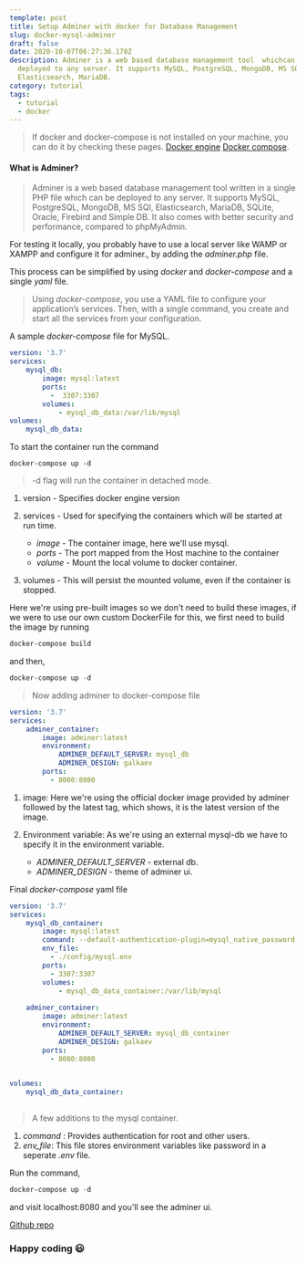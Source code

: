 ```yaml
---
template: post
title: Setup Adminer with docker for Database Management
slug: docker-mysql-adminer
draft: false
date: 2020-10-07T06:27:36.178Z
description: Adminer is a web based database management tool  whichcan be
  deployed to any server. It supports MySQL, PostgreSQL, MongoDB, MS SQl,
  Elasticsearch, MariaDB.
category: tutorial
tags:
  - tutorial
  - docker
---
```

> If docker and docker-compose is not installed on your machine, you can do it by checking these pages.
> [Docker engine](https://docs.docker.com/engine/install/)
> [Docker compose](https://docs.docker.com/compose/install/#install-compose).

#### What is Adminer?

> Adminer is a web based database management tool written in a single PHP file which can be deployed to any server. It supports MySQL, PostgreSQL, MongoDB, MS SQl, Elasticsearch, MariaDB, SQLite, Oracle, Firebird and Simple DB. It also comes with better security and performance, compared to phpMyAdmin.

For testing it locally, you probably have to use a local server like WAMP or XAMPP and configure it for adminer., by adding the *adminer.php* file.

This process can be simplified by using *docker* and *docker-compose* and a single *yaml* file.

> Using *docker-compose*, you use a YAML file to configure your application’s services. Then, with a single command, you create and start all the services from your configuration.

A sample *docker-compose* file for MySQL.

```yaml
version: '3.7'
services:
    mysql_db:
        image: mysql:latest
        ports: 
          -  3307:3307
        volumes:
            - mysql_db_data:/var/lib/mysql
volumes:
    mysql_db_data: 
```

To start the container run the command

```
docker-compose up -d
```

> \-d flag will run the container in detached mode.

1. version - Specifies docker engine version
2. services - Used for specifying the containers which will be started at run time.

   * *image* - The container image, here we'll use mysql.
   * *ports* - The port mapped from the Host machine to the container
   * *volume* - Mount the local volume to docker container.
3. volumes - This will persist the mounted volume, even if the container is stopped.

Here we're using pre-built images so we don't need to build these images, if we were to use our own custom DockerFile for this, we first need to build the image by running

```powershell
docker-compose build
```

and then,

```powershell
docker-compose up -d
```

> Now adding adminer to docker-compose file

```yaml
version: '3.7'
services:
    adminer_container:
        image: adminer:latest
        environment: 
            ADMINER_DEFAULT_SERVER: mysql_db
            ADMINER_DESIGN: galkaev
        ports: 
          - 8080:8080
```

1. image: Here we're using the official docker image provided by adminer followed by the latest tag, which shows, it is the latest version of the image.
2. Environment variable: As we're using an external mysql-db we have to specify it in the environment variable.

   * *ADMINER_DEFAULT_SERVER*  - external db.
   * *ADMINER_DESIGN*  - theme of adminer ui.

Final *docker-compose* yaml file

```yaml
version: '3.7'
services: 
    mysql_db_container:
        image: mysql:latest
        command: --default-authentication-plugin=mysql_native_password
        env_file:
          - ./config/mysql.env
        ports: 
          - 3307:3307
        volumes: 
            - mysql_db_data_container:/var/lib/mysql
            
    adminer_container:
        image: adminer:latest
        environment: 
            ADMINER_DEFAULT_SERVER: mysql_db_container
            ADMINER_DESIGN: galkaev
        ports: 
          - 8080:8080
        

volumes: 
    mysql_db_data_container: 
    
```

> A few additions to the mysql container.

1. *command* : Provides authentication for root and other users.
2. *env_file*: This file stores environment variables like password in a seperate *.env* file.

Run the command,


```powershell
docker-compose up -d
```


and visit localhost:8080 and you'll see the adminer ui.

[Github repo](https://github.com/Codewithml/docker-mysql-adminer)

### Happy coding :smiley: